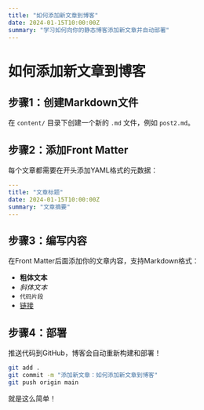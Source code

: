 ```yaml
---
title: "如何添加新文章到博客"
date: 2024-01-15T10:00:00Z
summary: "学习如何向你的静态博客添加新文章并自动部署"
---
```


# 如何添加新文章到博客

## 步骤1：创建Markdown文件

在 `content/` 目录下创建一个新的 `.md` 文件，例如 `post2.md`。

## 步骤2：添加Front Matter

每个文章都需要在开头添加YAML格式的元数据：

```yaml
---
title: "文章标题"
date: 2024-01-15T10:00:00Z
summary: "文章摘要"
---
```


## 步骤3：编写内容

在Front Matter后面添加你的文章内容，支持Markdown格式：

- **粗体文本**
- *斜体文本*
- `代码片段`
- [链接](https://example.com)

## 步骤4：部署

推送代码到GitHub，博客会自动重新构建和部署！

```bash
git add .
git commit -m "添加新文章：如何添加新文章到博客"
git push origin main
```

就是这么简单！ 